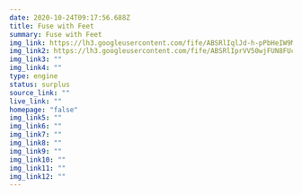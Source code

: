 ```yaml
---
date: 2020-10-24T09:17:56.688Z
title: Fuse with Feet
summary: Fuse with Feet
img_link: https://lh3.googleusercontent.com/fife/ABSRlIqlJd-h-pPbHeIW9M1AR-T6_jgaL-BLu7ZLgz0kSgTep2fGhbX2zZdM2ihsuDixLHoHEH2Tnd5bGWD_EXSwVcyPkNLpnZFNQsSZDI_OOg4belF74ZESEd1-mPUGAx8Zjot_YDlV6QUQ-4ZETI3XNfNwTGtYnXZM5H7UyVJCjrZX1kLnoapOqaWpSLxRg_nTesWer6RZvfEG1xKWtK7LOduYlIgNSMOMAJHLqRLdD-u6Y1YR--B9GPMzJRfRPtKr_8A41me9A6y9TTRay_ysxPImycqaKtkrA5mUT4caBQoAPGpyvnjrzj6Zp-fM-f-gggJjesRFiJpB6ZjFZudGg7SIOASXZDsTLa6twML0IPNyd9sDgeXMMUgvrzjqYfBE2-cCxo13GcqVKUSq8UU_83I2AK1n2xSWXIA2zCVJDjccGK2_2V2pYNT26WRy60-TNdxEGOUQPveAXTGRktHCg1YrOiyc79OMnJO3IA_XkE8vNYREtQhq-2kIQT9ukdk_nVf5Jmh47MUXGEUIhPF-Osx26pl6nflaHeBuS8y2jOz5xfLCPo9Ru8u7HneWDF4pvSalXZ0uFDyZKrOcaAUB77Zl4PUaG6eyGXkdWwc5Nwq2SuQfh7dxwbHmg9VTaXZh6vtJG7_7JbLL5heCyja6SlvkT3Z3su2txyLwJMroZkWpbeKhDsjvu4xmIEPiArasJoymdDlwaXklnDsX1J4pNkDAUQu4daVBsw=w851-h666-ft
img_link2: https://lh3.googleusercontent.com/fife/ABSRlIprVV50wjFUN8FUcZ1FpulW-SA2ZUY3fWqi1GxY5BCiTTO212Zs0Bb6jghrw9-0VK9ew-Ey1ytQECsIRV7-s53tjILltAJFCwOyWx1zGSeOgb6vX1p3U20Hz-tOXr4PGLMu41wX5phWF9CvnFaTo1GYjZaEfTQVhXXdbyKY98R4gufcxEmPRq-_Vs0Se6RiJxY1COrLqRr2DPEWmgeyBOS64ES6L5_tw8rKPDo6nKubPg9eO9nuNp4ou3m-FpuudS6UdN2X0j6ON3pRKoT03ahzovcPC_2HwL8TEdynxqtyNzNJOSqWoSZ6cTCSNCK_3ddToT_ddaPXO7gPUmW48NuDl83T_iDQsQj4xLyHTLEph-yhvnxOIRToumO6xsjn8GJo5yEO8u3_OScXDNDMQda9jf418kdXyv_rbxpbIR3FwfXnRSIzQ4LiGW2D821X5_3PbIXoC5Q7R3ElHxDwKHZ-EVcQW-rnWef2UzJcLkQq_E6PMNaBiR6TMzWVuPKCN4JHwDaHnRIVLE_AiT5vPj3GPB-XPTA3ZOLRUVk_f22FZPekckWxKi_oEdF_NKcM610QKCSWgjcJ8g4XD0e8cTOPsRTe74E1sty1KKWhkXHHe3egaZb-cx-BqmzIrXopBhy4wzixAumbbV4VIxUYv98RFI5MDc7ZcY1jTRG5NhqaP_A3RCwzRLHGHqOR7PYEnBktluV5gZUckdSk7KOoVBYjh6hfxRoJXg=w851-h666-ft
img_link3: ""
img_link4: ""
type: engine
status: surplus
source_link: ""
live_link: ""
homepage: "false"
img_link5: ""
img_link6: ""
img_link7: ""
img_link8: ""
img_link9: ""
img_link10: ""
img_link11: ""
img_link12: ""
---
```

